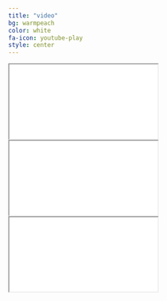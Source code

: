 ```yaml
---
title: "video"
bg: warmpeach
color: white
fa-icon: youtube-play
style: center
---
```


<div class="icontain">
  <iframe src="//www.youtube.com/embed/gJwCg1hZ25I" allowfullscreen></iframe>
</div>



<div class="icontain">
  <iframe src="//www.youtube.com/embed/n_DhaDfO7eM" allowfullscreen></iframe>
</div>

<div class="icontain">
  <iframe src="//www.youtube.com/embed/Jh25dQpZlAc" allowfullscreen></iframe>
</div>